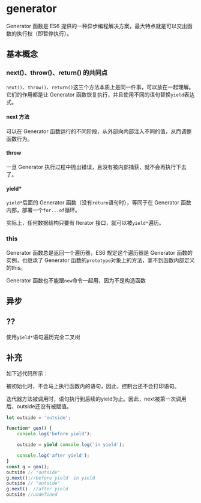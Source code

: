 # generator



Generator 函数是 ES6 提供的一种异步编程解决方案，最大特点就是可以交出函数的执行权（即暂停执行）。

## 基本概念

### next()、throw()、return() 的共同点

`next()`、`throw()`、`return()`这三个方法本质上是同一件事，可以放在一起理解。它们的作用都是让 Generator 函数恢复执行，并且使用不同的语句替换`yield`表达式。

####  next 方法

可以在 Generator 函数运行的不同阶段，从外部向内部注入不同的值，从而调整函数行为。

#### throw

一旦 Generator 执行过程中抛出错误，且没有被内部捕获，就不会再执行下去了。

#### yield*

`yield*`后面的 Generator 函数（没有`return`语句时），等同于在 Generator 函数内部，部署一个`for...of`循环。

实际上，任何数据结构只要有 Iterator 接口，就可以被`yield*`遍历。

### this

Generator 函数总是返回一个遍历器，ES6 规定这个遍历器是 Generator 函数的实例，也继承了 Generator 函数的`prototype`对象上的方法，拿不到函数内部定义的this。

Generator 函数也不能跟`new`命令一起用，因为不是构造函数



## 异步



## ??

使用`yield*`语句遍历完全二叉树

##  补充

如下述代码所示：

被初始化时，不会马上执行函数内的语句，因此，控制台还不会打印语句。

迭代器方法被调用时，语句执行到后续的yield为止。因此，next被第一次调用后，outside还没有被赋值。

```javascript
let outside = 'outside';

function* gen() {
    console.log('before yield');

    outside = yield console.log('in yield');

    console.log('after yield');
}
const g = gen();
outside // "outside"
g.next();//before yield  in yield
outside // "outside"
g.next()  //after yield
outside //undefined

```


